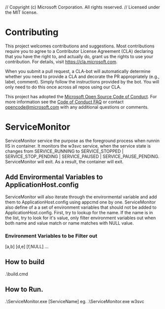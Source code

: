 // Copyright (c) Microsoft Corporation. All rights reserved.
// Licensed under the MIT license.

# Contributing

This project welcomes contributions and suggestions.  Most contributions require you to agree to a
Contributor License Agreement (CLA) declaring that you have the right to, and actually do, grant us
the rights to use your contribution. For details, visit https://cla.microsoft.com.

When you submit a pull request, a CLA-bot will automatically determine whether you need to provide
a CLA and decorate the PR appropriately (e.g., label, comment). Simply follow the instructions
provided by the bot. You will only need to do this once across all repos using our CLA.

This project has adopted the [Microsoft Open Source Code of Conduct](https://opensource.microsoft.com/codeofconduct/).
For more information see the [Code of Conduct FAQ](https://opensource.microsoft.com/codeofconduct/faq/) or
contact [opencode@microsoft.com](mailto:opencode@microsoft.com) with any additional questions or comments.

# ServiceMonitor

ServiceMonitor service the purpose as the foreground process when runnin IIS in container. It monitors the w3svc service, when the service state is changes from SERVICE_RUNNING to SERVICE_STOPPED | SERVICE_STOP_PENDING | SERVICE_PAUSED | SERVICE_PAUSE_PENDING. ServiceMonitor will exit. As a result, the container will exit.

## Add Envirormental Variables to ApplicationHost.config

ServiceMonitor will also iterate through the envirormental variable and add them to ApplicationHost.config using appcmd one by one. ServiceMonitor also define of a a set of environment variables that should not be added to ApplicationHost.config. First, try to lookup for the name. If the name is in the list, try to look for it's value, only filter environment variables out when both name and value match or name matches with NULL value. 

### Environment Variables to be Filter out

[a,b]
[d,e]
[f,NULL]
...

## How to build

.\build.cmd


## How to Run.
.\ServiceMonitor.exe [ServiceName]
eg. .\ServiceMonitor.exe w3svc